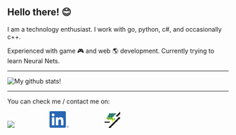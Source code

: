 ## Hello there! 😊

I am a technology enthusiast.
I work with go, python, c#, and occasionally c++.

Experienced with game 🎮 and web 🌎 development. Currently trying to learn Neural Nets.

---

![My github stats!](https://github-readme-stats.vercel.app/api?username=anthonyme00&show_icons=true&theme=merko&count_private=true)

---

You can check me / contact me on: 

<a href="https://anthonyme00.com"><img src="https://github.githubassets.com/images/icons/emoji/unicode/1f30f.png" style="height: 2cm;"/></a>
<a href="https://www.linkedin.com/in/anthony-mesakh-4647661ba/" style="padding-left: 2cm;"><img src="LinkedInLogo.png" style="height: 1cm;"/></a>
<a href="https://gamejolt.com/anthonyme00" style="padding-left: 2cm;"><img src="Gamejolt.png" style="height: 1cm;"/></a>
